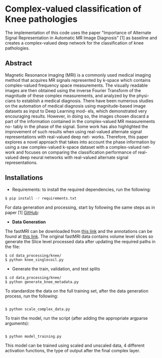 # Complex-valued classification of Knee pathologies 

The implementation of this code uses the paper "Importance of Alternate Signal Representation in Automatic MR Image Diagnosis" [1] as baseline and creates a complex-valued deep network for the classification of knee pathologies. 

## Abstract 

Magnetic Resonance imaging (MRI) is a commonly used medical imaging method that acquires MR signals represented by k-space which contains complex-valued frequency space measurements. The visually readable images are then obtained using the inverse Fourier Transform of the magnitude of these complex measurements, and analyzed by the physi- cians to establish a medical diagnosis. There have been numerous studies on the automation of medical diagnosis using magnitude-based image datasets as input to Deep Learning mod- els, which demonstrated very encouraging results. However, in doing so, the images chosen discard a part of the information contained in the complex-valued MR measurements no- tably in the phase of the signal. Some work has also highlighted the improvement of such results when using real-valued alternate signal representations with real-valued deep net- works. Therefore, this paper explores a novel approach that takes into account the phase information by using a raw complex-valued k-space dataset with a complex-valued net- work and focuses on comparing the classification performance of real-valued deep neural networks with real-valued alternate signal representations.

## Installations

- Requirements: to install the required dependencies, run the following:  
```bash
$ pip install -r requirements.txt
```
For data generation and processing, start by following the same steps as in paper [1] [GitHub](https://github.com/anonycodes/MRI):
* __Data Generation__ 

The fastMRI can be downloaded from [this link](https://fastmri.med.nyu.edu) and the annotations can be found at [this link](https://github.com/microsoft/fastmri-plus/tree/main/Annotations). The original fastMRI data contains volume level slices so generate the Slice level processed data after updating the required paths in the file:
 ```
$ cd data_processing/knee/
$ python knee_singlecoil.py
```
* Generate the train, validation, and test splits
```
$ cd data_processing/knee/
$ python generate_knee_metadata.py
```

To standardize the data on the full training set, after the data generation process, run the following: 
```

$ python scale_complex_data.py
```

To train the model, run the script (after adding the appropriate argparse arguments): 
```

$ python model_training.py
```

This model can be trained using scaled and unscaled data, 4 different activation functions, the type of output after the final complex layer.

